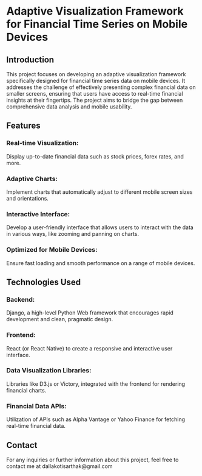 <h1>Adaptive Visualization Framework for Financial Time Series on Mobile Devices</h1>

<h2>Introduction</h2>

This project focuses on developing an adaptive visualization framework specifically designed for financial time series data on mobile devices. It addresses the challenge of effectively presenting complex financial data on smaller screens, ensuring that users have access to real-time financial insights at their fingertips. The project aims to bridge the gap between comprehensive data analysis and mobile usability.

<h2>Features</h2>

<h3>Real-time Visualization: </h3>
Display up-to-date financial data such as stock prices, forex rates, and more.

<h3>Adaptive Charts: </h3>
Implement charts that automatically adjust to different mobile screen sizes and orientations.

<h3>Interactive Interface: </h3>
Develop a user-friendly interface that allows users to interact with the data in various ways, like zooming and panning on charts.

<h3>Optimized for Mobile Devices: </h3>
Ensure fast loading and smooth performance on a range of mobile devices.


<h2>Technologies Used</h2>

<h3>Backend: </h3>
Django, a high-level Python Web framework that encourages rapid development and clean, pragmatic design.

<h3>Frontend: </h3>
React (or React Native) to create a responsive and interactive user interface.

<h3>Data Visualization Libraries: </h3>
Libraries like D3.js or Victory, integrated with the frontend for rendering financial charts.

<h3>Financial Data APIs: </h3>
Utilization of APIs such as Alpha Vantage or Yahoo Finance for fetching real-time financial data.


<h2>Contact</h2>
For any inquiries or further information about this project, feel free to contact me at dallakotisarthak@gmail.com
